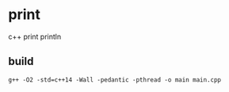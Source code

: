 # print
c++ print println

## build
```
g++ -O2 -std=c++14 -Wall -pedantic -pthread -o main main.cpp
```
